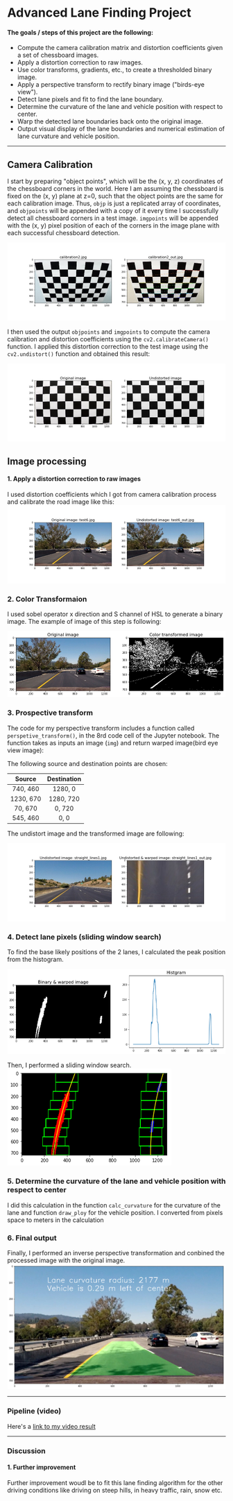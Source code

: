 

# Advanced Lane Finding Project

#### The goals / steps of this project are the following:

* Compute the camera calibration matrix and distortion coefficients given a set of chessboard images.
* Apply a distortion correction to raw images.
* Use color transforms, gradients, etc., to create a thresholded binary image.
* Apply a perspective transform to rectify binary image ("birds-eye view").
* Detect lane pixels and fit to find the lane boundary.
* Determine the curvature of the lane and vehicle position with respect to center.
* Warp the detected lane boundaries back onto the original image.
* Output visual display of the lane boundaries and numerical estimation of lane curvature and vehicle position.

[//]: # (Image References)

[image1]: ./output_images/undisorted_chessboard_images/undistorted_chess_board.jpg "Undistorted"
[image7]: ./output_images/undisorted_chessboard_images/calibration2_out.jpg "chess board"
[image2]: ./output_images/undisorted_road_images/test6_out.jpg "Road Transformed"
[image3]: ./output_images/combined_image.png "Binary Example"
[image4]: ./output_images/birds_eye_view_images//straight_lines1wraped_out.jpg "Warp Example"
[image5]: ./output_images/histogram.png "Historgram"
[image8]: ./output_images/slide_window.png "Sliding Window Search"
[image6]: ./output_images/final_output_image.png "Output"
[video1]: https://youtu.be/99i7jlgrorc "Video"


---


## Camera Calibration


I start by preparing "object points", which will be the (x, y, z) coordinates of the chessboard corners in the world. Here I am assuming the chessboard is fixed on the (x, y) plane at z=0, such that the object points are the same for each calibration image.  Thus, `objp` is just a replicated array of coordinates, and `objpoints` will be appended with a copy of it every time I successfully detect all chessboard corners in a test image.  `imgpoints` will be appended with the (x, y) pixel position of each of the corners in the image plane with each successful chessboard detection.  

![alt text][image7]


I then used the output `objpoints` and `imgpoints` to compute the camera calibration and distortion coefficients using the `cv2.calibrateCamera()` function.  I applied this distortion correction to the test image using the `cv2.undistort()` function and obtained this result: 

![alt text][image1]
  
  
## Image processing

#### 1. Apply a distortion correction to raw images

I used distortion coefficients which I got from camera calibration process and calibrate the road image like this:
![alt text][image2]

### 2. Color Transformaion

I used sobel operator x direction and S channel of HSL to generate a binary image. The example of image of this step is following:

![alt text][image3]



### 3. Prospective transform

The code for my perspective transform includes a function called `perspetive_transform()`, in the 8rd code cell of the Jupyter notebook.  The function takes as inputs an image (`img`) and return warped image(bird eye view image):


The following source and destination points are chosen:

| Source        | Destination   | 
|:-------------:|:-------------:| 
| 740, 460      | 1280, 0        | 
| 1230, 670      | 1280, 720   |
| 70, 670     | 0, 720      |
| 545, 460      | 0,  0        |

The undistort image and the transformed image are following:

![alt text][image4]


### 4. Detect lane pixels (sliding window search)

To find the base likely positions of the 2 lanes, I calculated the peak position from the histogram.

![alt text][image5]

Then, I performed a sliding window search.  
![alt text][image8]

### 5. Determine the curvature of the lane and vehicle position with respect to center

I did this calculation in the function `calc_curvature` for the curvature of the lane and function `draw_ploy` for the vehicle position. I converted from pixels space to meters in the calculation

### 6. Final output

Finally, I performed an inverse perspective transformation and conbined the processed image with the original image.
![alt text][image6]

---

### Pipeline (video)

Here's a [link to my video result](https://youtu.be/gc-QphMgn78)

---

### Discussion

#### 1. Further improvement

Further improvement woudl be to fit this lane finding algorithm for the other driving conditions like driving on steep hills, in heavy traffic, rain, snow etc. 
